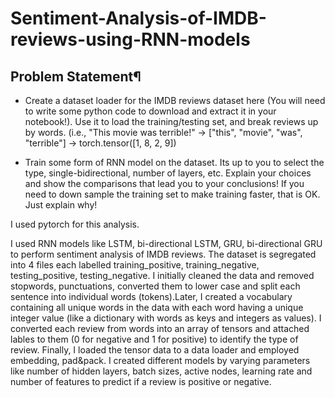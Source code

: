 # Sentiment-Analysis-of-IMDB-reviews-using-RNN-models

## Problem Statement¶
* Create a dataset loader for the IMDB reviews dataset here (You will need to write some python code to download and extract it in your notebook!). Use it to load the training/testing set, and break reviews up by words. (i.e., "This movie was terrible!" -> ["this", "movie", "was", "terrible"] -> torch.tensor([1, 8, 2, 9])

* Train some form of RNN model on the dataset. Its up to you to select the type, single-bidirectional, number of layers, etc. Explain your choices and show the comparisons that lead you to your conclusions! If you need to down sample the training set to make training faster, that is OK. Just explain why!

I used pytorch for this analysis.

I used RNN models like LSTM, bi-directional LSTM, GRU, bi-directional GRU to perform sentiment analysis of IMDB reviews. The dataset is segregated into 4 files each labelled training_positive, training_negative, testing_positive, testing_negative. I initially cleaned the data and removed stopwords, punctuations, converted them to lower case and split each sentence into individual words (tokens).Later, I created a vocabulary containing all unique words in the data with each word having a unique integer value (like a dictionary with words as keys and integers as values). I converted each review from words into an array of tensors and attached lables to them (0 for negative and 1 for positive) to identify the type of review. Finally, I loaded the tensor data to a data loader and employed embedding, pad&pack. I created different models by varying parameters like number of hidden layers, batch sizes, active nodes, learning rate and number of features to predict if a review is positive or negative.

